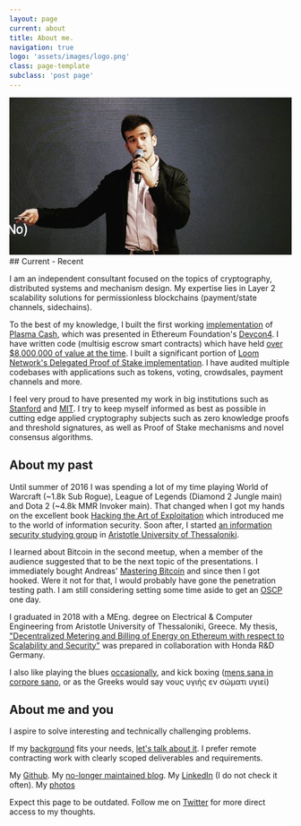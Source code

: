 ```yaml
---
layout: page
current: about
title: About me.
navigation: true
logo: 'assets/images/logo.png'
class: page-template
subclass: 'post page'
---
```

<img src="../assets/images/bitfish-talk.jpg" alt="drawing" width="600"/>
## Current - Recent

I am an independent consultant focused on the topics of cryptography, distributed systems and mechanism design. My expertise lies in Layer 2 scalability solutions for permissionless blockchains (payment/state channels, sidechains). 

To the best of my knowledge, I built the first working [implementation](https://github.com/loomnetwork/plasma-cash) of [Plasma Cash](https://github.com/gakonst/plasma-cash-paper), which was presented in Ethereum Foundation's [Devcon4](https://www.youtube.com/watch?v=UKigyHGQQmQ). I have written code (multisig escrow smart contracts) which have held [over $8,000,000 of value at the time](https://web.archive.org/save/https://etherscan.io/address/0x8f8E8b3C4De76A31971Fe6a87297D8f703bE8570). I built a significant portion of [Loom Network's Delegated Proof of Stake implementation](https://info.binance.com/research/LOOM-2018-11-8.html). I have audited multiple codebases with applications such as tokens, voting, crowdsales, payment channels and more.

I feel very proud to have presented my work in big institutions such as [Stanford](https://youtu.be/9nD1elfVshc) and [MIT](https://youtu.be/ZQg_IckcvNI). I try to keep myself informed as best as possible in cutting edge applied cryptography subjects such as zero knowledge proofs and threshold signatures, as well as Proof of Stake mechanisms and novel consensus algorithms.

## About my past

Until summer of 2016 I was spending a lot of my time playing World of Warcraft (~1.8k Sub Rogue), League of Legends (Diamond 2 Jungle main) and Dota 2 (~4.8k MMR Invoker main). That changed when I got my hands on the excellent book [Hacking the Art of Exploitation](https://www.amazon.com/Hacking-Art-Exploitation-Jon-Erickson/dp/1593271441) which introduced me to the world of information security. Soon after, I started [an information security studying group](https://github.com/ThessSec/slides/tree/master/main_events) in [Aristotle University of Thessaloniki](http://auth.gr/en). 

I learned about Bitcoin in the second meetup, when a member of the audience suggested that to be the next topic of the presentations. I immediately bought Andreas' [Mastering Bitcoin](https://github.com/bitcoinbook/bitcoinbook) and since then I got hooked. Were it not for that, I would probably have gone the penetration testing path. I am still considering setting some time aside to get an [OSCP](https://www.offensive-security.com/information-security-certifications/oscp-offensive-security-certified-professional/) one day.

I graduated in 2018 with a MEng. degree on Electrical & Computer Engineering from Aristotle University of Thessaloniki, Greece. My thesis, ["Decentralized Metering and Billing of Energy on Ethereum with respect to Scalability and Security"](https://github.com/gakonst/thesis/raw/master/main.pdf) was prepared in collaboration with Honda R&D Germany.

I also like playing the blues [occasionally](https://twitter.com/gakonst/status/1097082491066814464), and kick boxing ([mens sana in corpore sano](https://en.wiktionary.org/wiki/mens_sana_in_corpore_sano), or as the Greeks would say νους υγιής εν σώματι υγιεί)

## About me and you

I aspire to solve interesting and technically challenging problems.

If my [background](https://github.com/gakonst/resume/raw/master/cv.pdf) fits your needs, [let's talk about it](mailto:me@gakonst.com). I prefer remote contracting work with clearly scoped deliverables and requirements.

My [Github](https://github.com/gakonst). My [no-longer maintained blog](https://medium.com/@gakonst). My [LinkedIn](linkedin.com/in/gakonst) (I do not check it often). My [photos](https://www.instagram.com/gakonst_/)

Expect this page to be outdated. Follow me on [Twitter](twitter.com/@gakonst) for more direct access to my thoughts.
